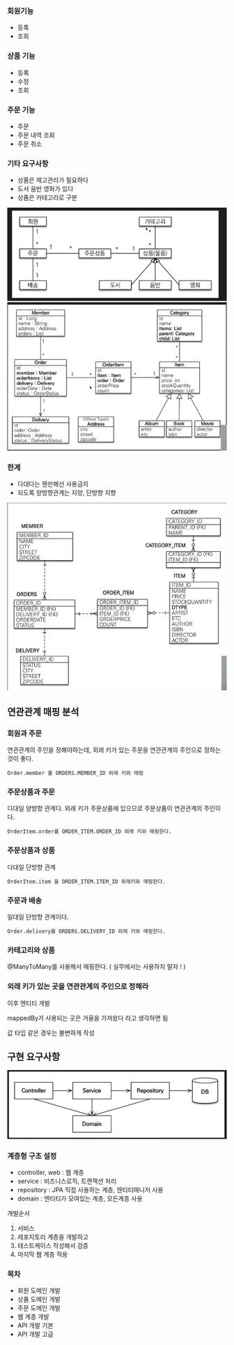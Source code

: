 ### 회원기능
* 등록
* 조회
### 상품 기능
* 등록
* 수정
* 조회
### 주문 기능
* 주문
* 주문 내역 조회
* 주문 취소
### 기타 요구사항
* 상품은 제고관리가 필요하다
* 도서 음반 영화가 있다
* 상품은 카테고리로 구분

![img.png](../img/img.png)
![img2.png](../img/img_1.png)

### 한계
* 다대다는 웬만해선 사용금지 
* 되도록 양뱡향관계는 지양, 단방향 지향

![img3.png](../img/img_2.png)

## 연관관계 매핑 분석

### 회원과 주문
연관관계의 주인을 정해야하는데, 외래 키가 있는 주문을 연관관계의 주인으로 정하는 것이 좋다.
```
Order.member 를 ORDERS.MEMBER_ID 외래 키와 매핑
```

### 주문상품과 주문
다대일 양뱡향 관계다. 외래 키가 주문상품에 있으므로 주문상품이 연관관계의 주인이다.
```
OrderItem.order를 ORDER_ITEM.ORDER_ID 외래 키와 매핑한다.
```

### 주문상품과 상품
다대일 단방향 관계
```
OrderItem.item 을 ORDER_ITEM.ITEM_ID 외래키와 매핑한다.
```

### 주문과 배송
일대일 단방향 관계이다.
```
Order.delivery를 ORDERS.DELIVERY_ID 외래 키와 매핑한다.
```

### 카테고리와 상품
@ManyToMany를 사용해서 매핑한다. ( 실무에서는 사용하지 말자 ! )

### 외래 키가 있는 곳을 연관관계의 주인으로 정해라


이후 엔티티 개발

mappedBy가 사용되는 곳은 거울을 가져왔다 라고 생각하면 됨

값 타입 같은 경우는 불변하게 작성

## 구현 요구사항

![img.png](../img.png)

### 계층형 구조 설정
* controller, web : 웹 계층
* service : 비즈니스로직, 트랜잭션 처리
* repository : JPA 직접 사용하는 계층, 엔티티매니저 사용
* domain : 엔티티가 모여있는 계층, 모든계층 사용

개발순서
1. 서비스
2. 레포지토리 계층을 개발하고
3. 테스트케이스 작성해서 검증
4. 마지막 웹 계층 적용

### 목차
* 회원 도메인 개발
* 상품 도메인 개발
* 주문 도메인 개발
* 웹 계층 개발
* API 개발 기본
* API 개발 고급
